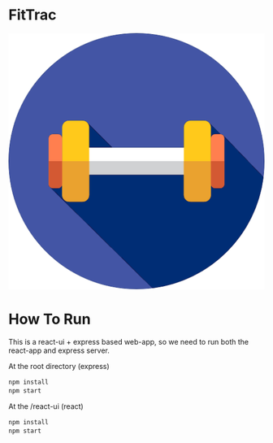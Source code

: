 # FitTrac

![dumbbell](.\react-ui\public\dumbbell.png)

# How To Run 

This is a react-ui + express based web-app, so we need to run both the react-app and express server.

At the root directory (express)

```bash
npm install 
npm start
```

At the /react-ui (react)

```bash
npm install 
npm start
```

